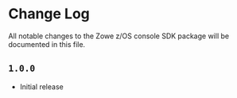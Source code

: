 # Change Log

All notable changes to the Zowe z/OS console SDK package will be documented in this file.

## `1.0.0`

- Initial release
